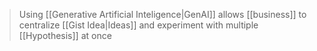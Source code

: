 > Using [[Generative Artificial Inteligence|GenAI]] allows [[business]] to centralize [[Gist Idea|Ideas]] and experiment with multiple [[Hypothesis]] at once

